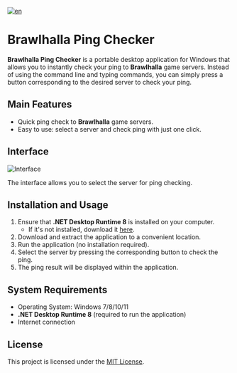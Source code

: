 [![en](https://img.shields.io/badge/lang-rus-red.svg)](https://github.com/Hazardooo/brawlhalla-ping-checker/blob/main/README.ru.md)


# Brawlhalla Ping Checker

**Brawlhalla Ping Checker** is a portable desktop application for Windows that allows you to instantly check your ping to **Brawlhalla** game servers. Instead of using the command line and typing commands, you can simply press a button corresponding to the desired server to check your ping.

## Main Features

- Quick ping check to **Brawlhalla** game servers.
- Easy to use: select a server and check ping with just one click.

## Interface

![Interface](https://github.com/user-attachments/assets/58dfc4d8-95cb-42d1-b432-c546fac9b2b3)

The interface allows you to select the server for ping checking.

## Installation and Usage

1. Ensure that **.NET Desktop Runtime 8** is installed on your computer.
   - If it's not installed, download it [here](https://dotnet.microsoft.com/en-us/download/dotnet/8.0).
2. Download and extract the application to a convenient location.
3. Run the application (no installation required).
4. Select the server by pressing the corresponding button to check the ping.
5. The ping result will be displayed within the application.

## System Requirements

- Operating System: Windows 7/8/10/11
- **.NET Desktop Runtime 8** (required to run the application)
- Internet connection

## License

This project is licensed under the [MIT License](https://github.com/Hazardooo/brawlhalla-ping-checker/blob/main/LICENSE).
